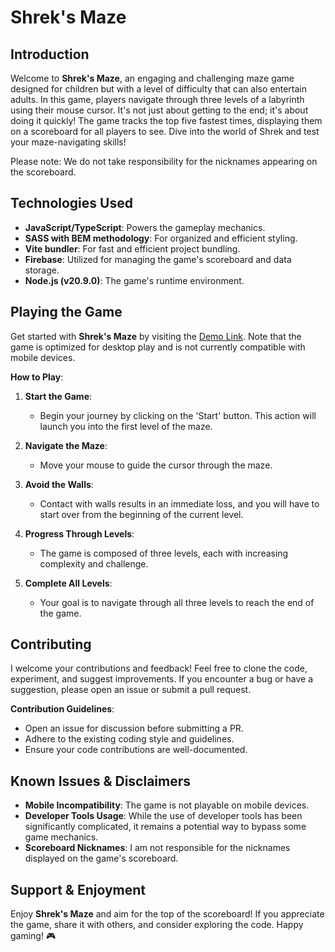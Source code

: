 # Shrek's Maze

## Introduction
Welcome to **Shrek's Maze**, an engaging and challenging maze game designed for children but with a level of difficulty that can also entertain adults. In this game, players navigate through three levels of a labyrinth using their mouse cursor. It's not just about getting to the end; it's about doing it quickly! The game tracks the top five fastest times, displaying them on a scoreboard for all players to see. Dive into the world of Shrek and test your maze-navigating skills!

Please note: We do not take responsibility for the nicknames appearing on the scoreboard.

## Technologies Used
- **JavaScript/TypeScript**: Powers the gameplay mechanics.
- **SASS with BEM methodology**: For organized and efficient styling.
- **Vite bundler**: For fast and efficient project bundling.
- **Firebase**: Utilized for managing the game's scoreboard and data storage.
- **Node.js (v20.9.0)**: The game's runtime environment.

## Playing the Game
Get started with **Shrek's Maze** by visiting the [Demo Link](https://emil-owczarek.github.io/Shrek-s-Maze/). Note that the game is optimized for desktop play and is not currently compatible with mobile devices.

**How to Play**:

1. **Start the Game**: 
   - Begin your journey by clicking on the 'Start' button. This action will launch you into the first level of the maze.

2. **Navigate the Maze**: 
   - Move your mouse to guide the cursor through the maze. 

3. **Avoid the Walls**: 
   - Contact with walls results in an immediate loss, and you will have to start over from the beginning of the current level.

4. **Progress Through Levels**: 
   - The game is composed of three levels, each with increasing complexity and challenge. 

5. **Complete All Levels**: 
   - Your goal is to navigate through all three levels to reach the end of the game. 

## Contributing
I welcome your contributions and feedback! Feel free to clone the code, experiment, and suggest improvements. If you encounter a bug or have a suggestion, please open an issue or submit a pull request.

**Contribution Guidelines**:
- Open an issue for discussion before submitting a PR.
- Adhere to the existing coding style and guidelines.
- Ensure your code contributions are well-documented.

## Known Issues & Disclaimers
- **Mobile Incompatibility**: The game is not playable on mobile devices.
- **Developer Tools Usage**: While the use of developer tools has been significantly complicated, it remains a potential way to bypass some game mechanics.
- **Scoreboard Nicknames**: I am not responsible for the nicknames displayed on the game's scoreboard.

## Support & Enjoyment
Enjoy **Shrek's Maze** and aim for the top of the scoreboard! If you appreciate the game, share it with others, and consider exploring the code. Happy gaming! 🎮
